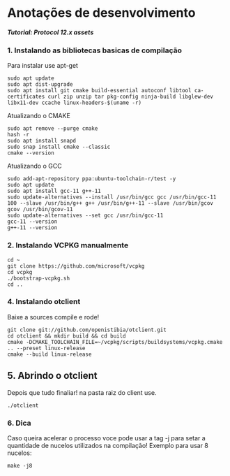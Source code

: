 
# Anotações de desenvolvimento
***Tutorial: Protocol 12.x assets***

### 1. Instalando as bibliotecas basicas de compilação

Para instalar use apt-get

```
sudo apt update
sudo apt dist-upgrade
sudo apt install git cmake build-essential autoconf libtool ca-certificates curl zip unzip tar pkg-config ninja-build libglew-dev libx11-dev ccache linux-headers-$(uname -r)
```
Atualizando o CMAKE
```
sudo apt remove --purge cmake
hash -r
sudo apt install snapd
sudo snap install cmake --classic
cmake --version
```
Atualizando o GCC
```
sudo add-apt-repository ppa:ubuntu-toolchain-r/test -y
sudo apt update
sudo apt install gcc-11 g++-11
sudo update-alternatives --install /usr/bin/gcc gcc /usr/bin/gcc-11 100 --slave /usr/bin/g++ g++ /usr/bin/g++-11 --slave /usr/bin/gcov gcov /usr/bin/gcov-11
sudo update-alternatives --set gcc /usr/bin/gcc-11
gcc-11 --version
g++-11 --version
```
### 2. Instalando VCPKG manualmente
```
cd ~
git clone https://github.com/microsoft/vcpkg
cd vcpkg
./bootstrap-vcpkg.sh
cd ..
```
### 4. Instalando otclient

Baixe a sources compile e rode!
```
git clone git://github.com/openistibia/otclient.git
cd otclient && mkdir build && cd build
cmake -DCMAKE_TOOLCHAIN_FILE=~/vcpkg/scripts/buildsystems/vcpkg.cmake .. --preset linux-release
cmake --build linux-release
```
## 5. Abrindo o otclient

Depois que tudo finaliar! na pasta raiz do client use.
```
./otclient
```
### 6. Dica

Caso queira acelerar o processo voce pode usar a tag -j para setar a quantidade de nucelos utilizados na compilação!
Exemplo para usar 8 nucelos:
```
make -j8
```
